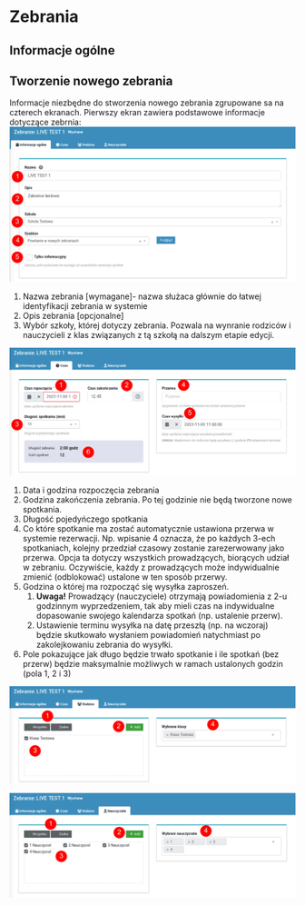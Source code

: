 # Zebrania

## Informacje ogólne

## Tworzenie nowego zebrania

Informacje niezbędne do stworzenia nowego zebrania zgrupowane sa na czterech ekranach.
Pierwszy ekran zawiera podstawowe informacje dotyczące zebrnia:
![Informacje ogólne](../img/meeting-edit-01-a.png)
1. Nazwa zebrania [wymagane]- nazwa służaca głównie do łatwej identyfikacji zebrania w systemie
2. Opis zebrania [opcjonalne] 
3. Wybór szkoły, której dotyczy zebrania. Pozwala na wynranie rodziców i nauczycieli z klas związanych z tą szkołą na dalszym etapie edycji.


![meeting-edit-02-a.png](../img/meeting-edit-02-a.png)

1. Data i godzina rozpoczęcia zebrania
2. Godzina zakończenia zebrania. Po tej godzinie nie będą tworzone nowe spotkania.
3. Długość pojedyńczego spotkania
4. Co które spotkanie ma zostać automatycznie ustawiona przerwa w systemie rezerwacji. Np. wpisanie 4 oznacza, że po każdych 3-ech spotkaniach, kolejny przedział czasowy zostanie zarezerwowany jako przerwa. Opcja ta dotyczy wszystkich prowadzących, biorących  udział w zebraniu. Oczywiście, każdy z prowadzących może indywidualnie zmienić (odblokować) ustalone w ten sposób przerwy.
5. Godzina o której ma rozpocząć się wysyłka zaproszeń. 
	1. **Uwaga!** Prowadzący (nauczyciele) otrzymają powiadomienia z 2-u godzinnym wyprzedzeniem, tak aby mieli czas na indywidualne dopasowanie swojego kalendarza spotkań (np. ustalenie przerw). 
	2. Ustawienie terminu wysyłka na datę przeszłą (np. na wczoraj) będzie skutkowało wysłaniem powiadomień natychmiast po zakolejkowaniu zebrania do wysyłki.
6. Pole pokazujące jak długo będzie trwało spotkanie i ile spotkań (bez przerw) będzie maksymalnie możliwych w ramach ustalonych godzin (pola 1, 2 i 3)


![meeting-edit-03-a.png](../img/meeting-edit-03-a.png)

![meeting-edit-04-a.png](../img/meeting-edit-04-a.png)





